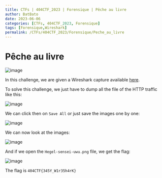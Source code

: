 ```yaml
---
title: CTFs | 404CTF_2023 | Forensique | Pêche au livre
author: BatBato
date: 2023-06-06
categories: [CTFs, 404CTF_2023, Forensique]
tags: [Forensique,Wireshark]
permalink: /CTFs/404CTF_2023/Forensique/Peche_au_livre
---
```


# Pêche au livre

![image](https://github.com/Nouman404/nouman404.github.io/assets/73934639/e7b8cf87-1d59-4c7c-b4b9-1f551c3ace5d)

In this challenge, we are given a Wireshark capture available [here](https://github.com/Nouman404/nouman404.github.io/blob/main/_posts/CTFs/404CTF_2023/Forensique/Capture.pcapng).

To solve this challenge, we just have to dump all the file of the HTTP traffic like this:

![image](https://github.com/Nouman404/nouman404.github.io/assets/73934639/40741c80-68ba-40b2-b7e0-175a607d7558)


We can click then on `Save All` or just save the images one by one:

![image](https://github.com/Nouman404/nouman404.github.io/assets/73934639/a7e47b93-8c51-4e01-bfc0-9fbf4f495eee)

We can now look at the images:

![image](https://github.com/Nouman404/nouman404.github.io/assets/73934639/5479b122-49c1-44b8-8b2c-4cff2975dd09)

And if we open the `Hegel-sensei-uwu.png` file, we get the flag:

![image](https://raw.githubusercontent.com/Nouman404/nouman404.github.io/main/_posts/CTFs/404CTF_2023/Forensique/Hegel-sensei-uwu.png)

The flag is `404CTF{345Y_W1r35h4rK}`
